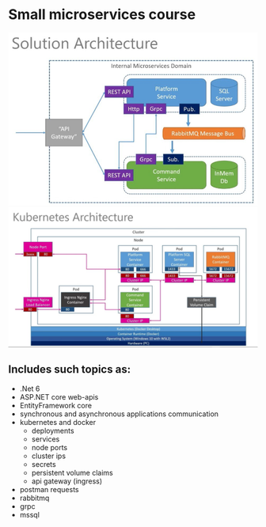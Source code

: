 # Small microservices course

![diagram](solution%20architecture.jpg) ![diagram](kubernetes%20architecture.jpg)


## Includes such topics as:
- .Net 6
- ASP.NET core web-apis
- EntityFramework core
- synchronous and asynchronous applications communication
- kubernetes and docker
  - deployments
  - services
  - node ports
  - cluster ips
  - secrets
  - persistent volume claims
  - api gateway (ingress)
- postman requests
- rabbitmq
- grpc
- mssql